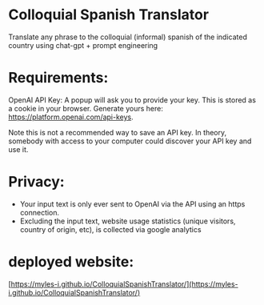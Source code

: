 # Colloquial Spanish Translator
Translate any phrase to the colloquial (informal) spanish of the indicated country using chat-gpt + prompt engineering

# Requirements:
OpenAI API Key: A popup will ask you to provide your key. This is stored as a cookie in your browser. Generate yours here: https://platform.openai.com/api-keys.

Note this is not a recommended way to save an API key. In theory, somebody with access to your computer could discover your API key and use it.
# Privacy:
- Your input text is only ever sent to OpenAI via the API using an https connection.
- Excluding the input text, website usage statistics (unique visitors, country of origin, etc), is collected via google analytics

# deployed website:
[https://myles-i.github.io/ColloquialSpanishTranslator/](https://myles-i.github.io/ColloquialSpanishTranslator/)
